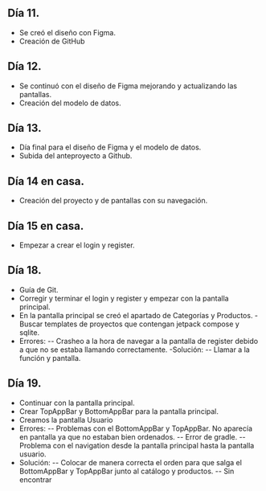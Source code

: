 ## Día 11.
- Se creó el diseño con Figma.
- Creación de GitHub

## Día 12.
- Se continuó con el diseño de Figma mejorando y actualizando las pantallas.
- Creación del modelo de datos.

## Día 13.
- Día final para el diseño de Figma y el modelo de datos.
- Subida del anteproyecto a Github.

## Día 14 en casa.
- Creación del proyecto y de pantallas con su navegación.

## Día 15 en casa.
- Empezar a crear el login y register.

## Día 18.
- Guía de Git.
- Corregir y terminar el login y register y empezar con la pantalla principal.
- En la pantalla principal se creó el apartado de Categorías y Productos.
 -Buscar templates de proyectos que contengan jetpack compose y sqlite.
- Errores:
-- Crasheo a la hora de navegar a la pantalla de register debido a que no se estaba llamando correctamente. 
-Solución:
 -- Llamar a la función y pantalla.

## Día 19.
- Continuar con la pantalla principal.
- Crear TopAppBar y BottomAppBar para la pantalla principal.
- Creamos la pantalla Usuario
- Errores:
-- Problemas con el BottomAppBar y TopAppBar. No aparecía en pantalla ya que no estaban bien ordenados. 
-- Error de gradle.
-- Problema con el navigation desde la pantalla principal hasta la pantalla usuario.
- Solución:
-- Colocar de manera correcta el orden para que salga el BottomAppBar y TopAppBar junto al catálogo y productos.
-- Sin encontrar
